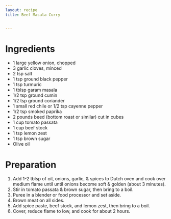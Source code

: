 ```yaml
---
layout: recipe
title: Beef Masala Curry


---
```


# Ingredients

- 1 large yellow onion, chopped
- 3 garlic cloves, minced
- 2 tsp salt
- 1 tsp ground black pepper 
- 1 tsp turmuric 
- 1 tblsp garam masala 
- 1/2 tsp ground cumin 
- 1/2 tsp ground coriander
- 1 small red chile or 1/2 tsp cayenne pepper 
- 1/2 tsp smoked paprika 
- 2 pounds beed (bottom roast or similar) cut in cubes 
- 1 cup tomato passata 
- 1 cup beef stock 
- 1 tsp lemon zest 
- 1 tsp brown sugar 
- Olive oil


# Preparation

1. Add 1-2 tblsp of oil, onions, garlic, & spices to Dutch oven and cook over medium flame until until onions become soft & golden (about 3 minutes). 
2. Stir in tomato passata & brown sugar, then bring to a boil. 
3. Puree in a blender or food processor and set aside. 
4. Brown meat on all sides. 
5. Add spice paste, beef stock, and lemon zest, then bring to a boil. 
5. Cover, reduce flame to low, and cook for about 2 hours. 